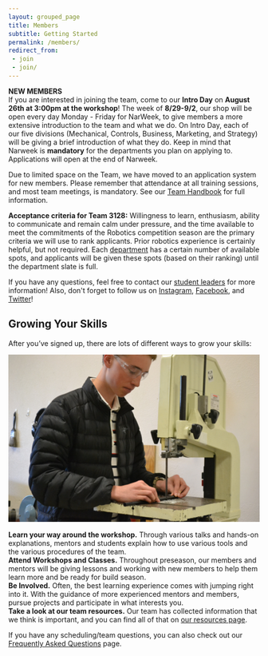 ```yaml
---
layout: grouped_page
title: Members
subtitle: Getting Started
permalink: /members/
redirect_from:
 - join
 - join/
---
```



**NEW MEMBERS**
<br>
If you are interested in joining the team, come to our **Intro Day** on **August 26th at 3:00pm at the workshop**! The week of **8/29-9/2**, our shop will be open every day Monday - Friday for NarWeek, to give members a more extensive introduction to the team and what we do. On Intro Day, each of our five divisions (Mechanical, Controls, Business, Marketing, and Strategy) will be giving a brief introduction of what they do. Keep in mind that Narweek is **mandatory** for the departments you plan on applying to. Applications will open at the end of Narweek.
<!---After Intro Day is NarWeek, where every day we will dive headfirst into all that FRC has to offer, looking at all of the aspects of our team and how our departments work together to make Team 3128 run as best as it can. --->


<!-- VIRTUAL Intro Day/NarWeek blurb
If you are interested in joining the team, come to our **Intro Day** on **September 18th at 3:15pm**!  On Intro Day, new members will get a chance to virtually meet veteran members and each other to learn all about our team—from our culture to the work we do in each of our divisions. After Intro Day is NarWeek, where every day we will dive headfirst into all that FRC has to offer, looking at all of the aspects of our team and how our departments work together. **NarWeek** will run from **September 21th - 25th at 3:15pm** every day, and allow members to get a more extensive introduction to what each of our five divisions do (Mechanical, Controls, Business, Marketing, and Strategy). If you're interested in coming, fill out [this form](http://eepurl.com/hbg-of) and we'll email you more details soon!
-->

<!-- General/In-Person Post-ID/NW blurb
That said, do not worry if you are joining the team after Intro Day and NarWeek! Simply stop by the workshop on one of our meeting days (Mondays, Thursdays, and Fridays after school), find one of our student leaders or mentors, and we will get you started on everything you need to know.
-->

<!--
The process for getting registered with the team is currently being updated, and we will walk you through how to do it once robotics starts back up for the 2019 - 2020 season. The steps for registration will be available in September.
-->

<!-- **IMPORTANT**
<br>
Right now, applications are only open to **returning members**. If your name is not on the returning members roster, please do not apply to the team as of now. Missed the returning members application? Do not fret, you can still apply as a new member after Narweek.

Are you sure you're part of the team for the 2021-2022 school year?
Review the steps below to make sure that you have done everything required to be an official member of Team 3128! -->

Due to limited space on the Team, we have moved to an application system for new members.  Please remember that attendance at all training sessions, and most team meetings, is mandatory.  See our [Team Handbook](https://docs.google.com/document/d/1YPFrCkluBmejvq6EDalflJT9G8ow6i4Uo-uvoRCSLjY/edit) for full information.

<!---
Applications are out! To become a part of our team, just follow the steps below:

1. Apply to the team through the [form](https://forms.gle/hdZak2tcih2R9Ke38) and review the team [handbook](https://docs.google.com/document/d/1YPFrCkluBmejvq6EDalflJT9G8ow6i4Uo-uvoRCSLjY/edit). Please use an email you check often for your application. All applications are due **September 21th, 11:59 PM**
2. After applications have closed, our leaders will review them, and you will be notified of your acceptance status via email on **September 27th**.
3. Once you have been accepted, you will receive an email with everything you must complete before you can be added to the team roster. You will have until **October 1st** to complete everything, or else we will assume that you are no longer interested and give your spot to the next candidate. -->

<!--- Applications past blurb
Team member applications and selection are complete for the 2021-2022 school year. 
We had many more applicants than spots available, and selection was extremely difficult. <br>

If you applied, emails with acceptance/rejection were sent out the evening of Sunday, Sept. 27, 2021. <br>

If you applied, but did not receive an email response on Sept. 27 - please contact the Team at [info@team3128.org](mailto:info@team3128.org). <br>

If you received an acceptance email, it included instructions for items that must be completed by Thursday Sept. 30 2021 (midnight), to be rostered with the Team. 
If any prospective member fails to complete rostering by that date, we will assume they are no longer interested, and move on to any waitlisted candidates.
--->


<!-- GENERAL/In-Person Post-ID/NEW Blurb
Though Intro Day and NarWeek have passed, if you are still interested in joining the team, contact one of our [student leaders](/about/leaders/) for more information, or email [info@team3128.org](mailto:info@team3128.org). Please note that our Mechanical and Controls departments are at capacity for the 2020-21 season. To find out about our other departments, visit [here](/about/departments/).
-->

<!-- 
Though Intro Day and NarWeek have passed, if you are still interested in joining the team, simply sign up [here](http://bit.ly/3128new) and follow the steps below, contact one of our [student leaders](/about/leaders/) for more information, or email [info@team3128.org](mailto:info@team3128.org)! Please note that our Mechanical and Controls departments are at capacity for the 2020-21 season. To find out about our other departments, visit [this page](/about/departments/).
-->

<!--
To become part of the team, simply follow the steps below:
-->

<!--1. **Stop by the workshop!** For new members who would like to join in the Fall, you can [contact us](/contact/) or stop by our workshop and talk to one of our [student leaders](/about/leaders/). We'll introduce you to our five departments (Mechanical, Controls, Business, Marketing, and Strategy), and the department heads will be able to get you started with classes and projects.
-->

<!-- 1. **Sign up on our [team roster](https://team3128.us17.list-manage.com/subscribe?u=7c13b1f47db9b4f3392eda9f2&id=b93cada25a).** This will get you added to our mailing list so you know everything that is going on.  Please use an email you check regularly.
2. **Review the [Team 3128 Handbook](/resources/Team3128Handbook.pdf).** The handbook contains information on the basics of what our team does, the code of conduct, team information for parents, build season, etc. You will also need both you and your parent to sign the "Code of Conduct Agreement" page, located on the second page of the same document as the Parental Consent & Waiver (see Step 5).
<!--4. **Turn in a [Safety Waiver](https://docs.google.com/document/d/1hleaX1rEWXA9QjJedI54hGureuK_zdqZQUVaP21OPQM/edit?usp=sharing).** You and your parental unit will need to read, understand, agree to, and sign the safety waiver. Please turn in the physical waiver to a mentor at the workshop.
-->
<!-- 3. **Complete [Team 3128 Safety Training](/members/safety/).** Because of the nature of what we do, safety is paramount to our team. That's why we require all members to complete safety training and take the safety quiz. -->
<!--
That's why we require all returning members to complete safety training by **September 7th, 2020** and all new members to complete it by **October 9th, 2020.**
-->
<!-- 4. **Sign up on [STIMS](https://my.firstinspires.org/Dashboard/), our league information manager, by January 9, 2021.** This will let you attend tournaments and be involved in official robotics events off-campus. *This step requires a parental unit to finish.* You can find detailed instructions for [new members here](https://drive.google.com/file/d/0B4NhnLtlTNV6T1ljM0o2Wm9wc28/view) and [returning members here](https://drive.google.com/file/d/0B4NhnLtlTNV6WGR2Rzk5NXpNbzQ/view). 
<!-- The Consent and Release Form, which must be signed to complete STIMS, has changed this year due to COVID-19! Please make sure to read the form carefully, **and have your parental unit read it carefully too.** -->
<!-- As a new requirement this year, **all youth team members must register** in order to participate in any remote or in-person FIRST activities.
5. **Turn in the [Parental Consent & Waiver for 2020-2021](https://docs.google.com/document/d/1UjWkqNu8Vob1p9chxhx3HSveeSVW7P9wvv6B3R-iq3k/edit#heading=h.5fghb1f5uj25).** You and your parental unit must read, understand, agree to, and sign the waiver. Once it's been signed, upload both pages to [this form](https://forms.gle/pN9pfaW34BWTHCWeA). 
<!--
*CCA has a "**[Health & Safety Agreement](https://drive.google.com/file/d/10I9Qjs45YUul7zUiLoQeGjVue881V42e/view?usp=sharing)**" that your parental unit will eventually need to sign and submit as a scanned document. As part of the agreement, you must also review [SDUHSD Reopening Information](https://www.sduhsd.net/Departments/Administrative-Services/Health-Services/Covid-19-Resources/index.html). However, because reopening procedures are subject to change, we are not requiring it at this point in time. Additional steps may have to be followed depending on how reopening proceeds.*
-->

<!-- That's it! If you have any questions, feel free to reach out and contact our [coaches and leaders](/contact/).   -->

<!--After that, the only thing left to do is to show up! You can also check out our [calendar](/members/calendar/) and [blog updates](/blog/) to find out about all the things happening in robotics. You can also [email our leaders](/contact/) to ask any questions you may have.
-->


<!-- <h2><a id="reopening"></a>Robotics Reopening Plan</h2>
### Starting Nov. 2020 
Some extracurriculars are allowed to reopen on the CCA campus starting November 2020.  This includes Robotics, meaning that you can come to the Robotics Workshop on the CCA campus (even if you are still in Distance Learning for school).  This is completely optional, and you can be a full member of Team 3128 even if you choose not to come to the Workshop in person.

There are a lot of rules and regulations governing this but if you are interested, please talk to your Department Coordinator.  Find out your department’s plans for meeting (when, where) and what “Pods” they are putting together.

In order to be eligible to join a "Pod", you MUST do the following:
1. **Complete all 5 steps** in the "Join the Team" above to ensure that you are a registered member.
2. Thoroughly **review the [Team 3128 COVID-19 Safety Plan](https://docs.google.com/document/d/1PRAlTzHP6b_xbyuxtk17hr1yf7hKAUMhhJHPmvpazGE/edit#heading=h.vbh6w0mxqbwc).**
3. **Read the CCA [“Health & Safety Agreement”](https://drive.google.com/file/d/10I9Qjs45YUul7zUiLoQeGjVue881V42e/view?usp=sharing)** with a parental unit. Have your parental unit sign the document, then scan (or take a picture of) the signed document and upload to [this form](https://forms.gle/dXTjEs13Cevjfvwe9).
    * As part of the agreement, you must also review [SDUHSD Reopening Information](https://www.sduhsd.net/Departments/Administrative-Services/Health-Services/Covid-19-Resources/index.html).
    * Additional steps may have to be followed depending on how reopening proceeds.
4. If you are in the Mechanical Department, pass the **“Mech & Construction Safety Quiz.”** If you are in the Controls Department, pass the **“Controls & Electrical Safety Quiz.”** Go to the [Safety page](/members/safety) to find the links to these quizzes.  
  
Once all signed documents have been received, you may join a Pod (see your Department Coordinator for available Pods) and begin in-person training.

Procedures for entering the workshop, social distancing, sanitizing, etc. are all outlined in the team’s  [“COVID Safety Plan.”](https://docs.google.com/document/d/1PRAlTzHP6b_xbyuxtk17hr1yf7hKAUMhhJHPmvpazGE/edit#heading=h.vbh6w0mxqbwc)

Currently, workshop time priority is given to the Mechanical and Controls departments because they require access to machine tools and the robot.  -->
**Acceptance criteria for Team 3128:**  Willingness to learn, enthusiasm, ability to communicate and remain calm under pressure, and the time available to meet the commitments of the Robotics competition season are the primary criteria we will use to rank applicants. Prior robotics experience is certainly helpful, but not required.
Each [department](/about/departments/) has a certain number of available spots, and applicants will be given these spots (based on their ranking) until the department slate is full.<br>

If you have any questions, feel free to contact our [student leaders](/about/leaders/) for more information! Also, don't forget to follow us on [Instagram](https://www.instagram.com/stories/3128aluminarwhals/?hl=en), [Facebook](https://www.facebook.com/aluminumnarwhals), and [Twitter](https://twitter.com/FRCTeam3128)! <br>

<!-- ### Finding the Workshop
Our Workshop is located right under the Learning Commons. [You can see where our workshop is on this map](https://drive.google.com/file/d/1eCF6W_rqSJrtXeeTQKeTbEUN7-NlHxFs/view?usp=sharing). There are two ways to get to our workshop:
1. **From the school.** Take the stairs between the B building and the Learning Commons towards the Admin Parking Lot. Our workshop is just past the Nest on the right side of the gate (the fenced-in area).
2. **From the Admin Parking Lot** Our workshop can be accessed by entering the large concrete sidewalk just right of the Administration building. It is the fenced-in area. -->

## Growing Your Skills

After you’ve signed up, there are lots of different ways to grow your skills:

<img src="/assets/page_photos/members/11.jpg" class="leftimage">

**Learn your way around the workshop.** Through various talks and hands-on explanations, mentors and students explain how to use various tools and the various procedures of the team. <br>
**Attend Workshops and Classes.** Throughout preseason, our members and mentors will be giving lessons and working with new members to help them learn more and be ready for build season. <br>
**Be Involved.** Often, the best learning experience comes with jumping right into it. With the guidance of more experienced mentors and members, pursue projects and participate in what interests you.<br>
**Take a look at our team resources.** Our team has collected information that we think is important, and you can find all of that on [our resources page](/resources/).<br>

If you have any scheduling/team questions, you can also check out our [Frequently Asked Questions](/members/faq/) page.

